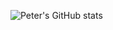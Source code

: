 ![Peter's GitHub stats](https://github-readme-stats.vercel.app/api?username=pcsoor&theme=dark&show_icons=true)
